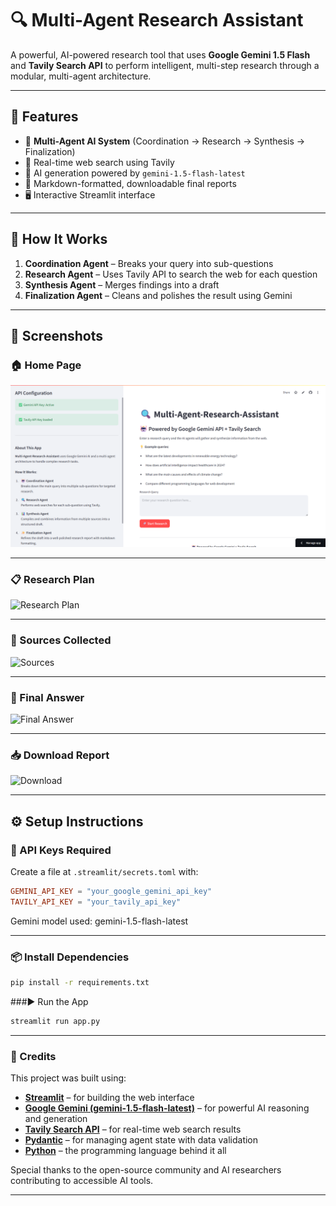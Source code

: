 # 🔍 Multi-Agent Research Assistant



A powerful, AI-powered research tool that uses **Google Gemini 1.5 Flash** and **Tavily Search API** to perform intelligent, multi-step research through a modular, multi-agent architecture.

---

## 🚀 Features

- 🤖 **Multi-Agent AI System** (Coordination → Research → Synthesis → Finalization)
- 🔎 Real-time web search using Tavily
- 🧠 AI generation powered by `gemini-1.5-flash-latest`
- 📄 Markdown-formatted, downloadable final reports
- 🖥️ Interactive Streamlit interface

---

## 🧠 How It Works



1. **Coordination Agent** – Breaks your query into sub-questions
2. **Research Agent** – Uses Tavily API to search the web for each question
3. **Synthesis Agent** – Merges findings into a draft
4. **Finalization Agent** – Cleans and polishes the result using Gemini

---

## 📸 Screenshots

### 🏠 Home Page
![Home Page](home.png)

---

### 📋 Research Plan
![Research Plan](images/plan.png)

---

### 🔗 Sources Collected
![Sources](images/sources.png)

---

### 🎯 Final Answer
![Final Answer](images/final-answer.png)

---

### 📥 Download Report
![Download](images/download.png)

---

## ⚙️ Setup Instructions

### 🔑 API Keys Required

Create a file at `.streamlit/secrets.toml` with:

```toml
GEMINI_API_KEY = "your_google_gemini_api_key"
TAVILY_API_KEY = "your_tavily_api_key"
```
Gemini model used: gemini-1.5-flash-latest

---

### 📦 Install Dependencies



```bash
pip install -r requirements.txt
```
###▶️ Run the App

```bash
streamlit run app.py
```

---

### 🙌 Credits

This project was built using:

- **[Streamlit](https://streamlit.io/)** – for building the web interface
- **[Google Gemini (gemini-1.5-flash-latest)](https://makersuite.google.com/app)** – for powerful AI reasoning and generation
- **[Tavily Search API](https://www.tavily.com/)** – for real-time web search results
- **[Pydantic](https://docs.pydantic.dev/)** – for managing agent state with data validation
- **[Python](https://www.python.org/)** – the programming language behind it all

Special thanks to the open-source community and AI researchers contributing to accessible AI tools.

---
